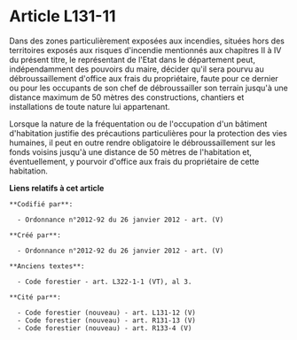 # Article L131-11

Dans des zones particulièrement exposées aux incendies, situées hors des territoires exposés aux risques d'incendie
mentionnés aux chapitres II à IV du présent titre, le représentant de l'Etat dans le département peut, indépendamment des
pouvoirs du maire, décider qu'il sera pourvu au débroussaillement d'office aux frais du propriétaire, faute pour ce dernier
ou pour les occupants de son chef de débroussailler son terrain jusqu'à une distance maximum de 50 mètres des constructions,
chantiers et installations de toute nature lui appartenant.

Lorsque la nature de la fréquentation ou de l'occupation d'un bâtiment d'habitation justifie des précautions particulières
pour la protection des vies humaines, il peut en outre rendre obligatoire le débroussaillement sur les fonds voisins jusqu'à
une distance de 50 mètres de l'habitation et, éventuellement, y pourvoir d'office aux frais du propriétaire de cette
habitation.

**Liens relatifs à cet article**

	**Codifié par**:

	  - Ordonnance n°2012-92 du 26 janvier 2012 - art. (V)

	**Créé par**:

	  - Ordonnance n°2012-92 du 26 janvier 2012 - art. (V)

	**Anciens textes**:

	  - Code forestier - art. L322-1-1 (VT), al 3.

	**Cité par**:

	  - Code forestier (nouveau) - art. L131-12 (V)
	  - Code forestier (nouveau) - art. R131-13 (V)
	  - Code forestier (nouveau) - art. R133-4 (V)
